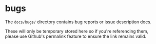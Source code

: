 # bugs

The `docs/bugs/` directory contains bug reports or issue description docs.

These will only be temporary stored here so if you're referencing them, please use Github's permalink feature to ensure the link remains valid.
